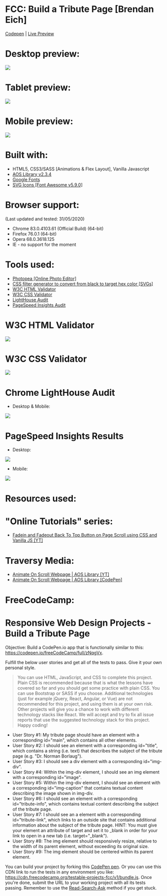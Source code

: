 # FCC: Build a Tribute Page [Brendan Eich]
[Codepen](https://codepen.io/ralitsavoronevska/pen/zVOaXb) | [Live Preview](https://ralitsavoronevska.github.io/fcc_tribute_page/)

# Desktop preview:
<img src="dist/img/fcc_tribute_page_desktop_preview.jpg" />

# Tablet preview:
<img src="dist/img/fcc_tribute_page_tablet_preview.jpg" />

# Mobile preview:
<img src="dist/img/fcc_tribute_page_mobile_preview.jpg"/>

# Built with:
* HTML5, CSS3/SASS [Animations & Flex Layout], Vanilla Javascript
* [AOS Library v2.3.4](https://github.com/michalsnik/aos/tree/v2)
* [Google Fonts](https://fonts.google.com/)
* [SVG Icons [Font Awesome v5.9.0]](https://fontawesome.com/changelog/latest)

# Browser support:
(Last updated and tested: 31/05/2020)
* Chrome 83.0.4103.61 (Official Build) (64-bit)
* Firefox 76.0.1 (64-bit)
* Opera 68.0.3618.125
* IE - no support for the moment

# Tools used:
* [Photopea [Online Photo Editor]](https://www.photopea.com/)
* [CSS filter generator to convert from black to target hex color [SVGs]](https://codepen.io/sosuke/pen/Pjoqqp)
* [W3C HTML Validator](https://validator.w3.org/)
* [W3C CSS Validator](https://jigsaw.w3.org/css-validator/)
* [LightHouse Audit](https://developers.google.com/web/tools/lighthouse/)
* [PageSpeed Insights Audit](https://developers.google.com/speed/pagespeed/insights/)

# W3C HTML Validator

<img src="dist/img/fcc_tribute_page_w3c_html_validator.png" />

# W3C CSS Validator

<img src="dist/img/fcc_tribute_page_w3c_css_validator.png" />

# Chrome LightHouse Audit

* Desktop & Mobile:
<img src="dist/img/fcc_tribute_page_desktop_&_mobile_LightHouse_Audit.jpg" />

# PageSpeed Insights Results

* Desktop:
<img src="dist/img/PageSpeed_Insights_desktop.jpg" />

* Mobile:
<img src="dist/img/PageSpeed_Insights_mobile.jpg" />

# Resources used:

# "Online Tutorials" series:
* [Fadein and Fadeout Back To Top Button on Page Scroll using CSS and Vanilla JS [YT]](https://youtu.be/Pd71ZZeIhaI)

# Traversy Media:
* [Animate On Scroll Webpage | AOS Library [YT]](https://www.youtube.com/watch?v=ptfUwPJbGlQ)
* [Animate On Scroll Webpage | AOS Library [CodePen]](https://codepen.io/bradtraversy/pen/bGbREWg)

# FreeCodeCamp:
# Responsive Web Design Projects - Build a Tribute Page
Objective: Build a CodePen.io app that is functionally similar to this:
https://codepen.io/freeCodeCamp/full/zNqgVx.

Fulfill the below user stories and get all of the tests to pass. Give it your own personal style.

> You can use HTML, JavaScript, and CSS to complete this project. Plain CSS is recommended because that is what the lessons have covered so far and you should get some practice with plain CSS. You can use Bootstrap or SASS if you choose. Additional technologies (just for example jQuery, React, Angular, or Vue) are not recommended for this project, and using them is at your own risk. Other projects will give you a chance to work with different technology stacks like React. We will accept and try to fix all issue reports that use the suggested technology stack for this project. Happy coding!

* User Story #1: My tribute page should have an element with a corresponding id="main", which contains all other elements.
* User Story #2: I should see an element with a corresponding id="title", which contains a string (i.e. text) that describes the subject of the tribute page (e.g. "Dr. Norman Borlaug").
* User Story #3: I should see a div element with a corresponding id="img-div".
* User Story #4: Within the img-div element, I should see an img element with a corresponding id="image".
* User Story #5: Within the img-div element, I should see an element with a corresponding id="img-caption" that contains textual content describing the image shown in img-div.
* User Story #6: I should see an element with a corresponding id="tribute-info", which contains textual content describing the subject of the tribute page.
* User Story #7: I should see an a element with a corresponding id="tribute-link", which links to an outside site that contains additional information about the subject of the tribute page. HINT: You must give your element an attribute of target and set it to _blank in order for your link to open in a new tab (i.e. target="_blank").
* User Story #8: The img element should responsively resize, relative to the width of its parent element, without exceeding its original size.
* User Story #9: The img element should be centered within its parent element.

You can build your project by forking this [CodePen pen](https://codepen.io/freeCodeCamp/pen/MJjpwO).
Or you can use this CDN link to run the tests in any environment you like:
https://cdn.freecodecamp.org/testable-projects-fcc/v1/bundle.js.
Once you're done, submit the URL to your working project with all its tests passing.
Remember to use the [Read-Search-Ask](https://www.freecodecamp.org/forum/t/how-to-get-help-when-you-are-stuck/19514) method if you get stuck.


